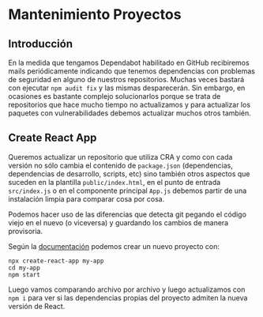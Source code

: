 # Mantenimiento Proyectos

## Introducción

En la medida que tengamos Dependabot habilitado en GitHub recibiremos mails periódicamente indicando que tenemos dependencias con problemas de seguridad en alguno de nuestros repositorios. Muchas veces bastará con ejecutar `npm audit fix` y las mismas desparecerán. Sin embargo, en ocasiones es bastante complejo solucionarlos porque se trata de repositorios que hace mucho tiempo no actualizamos y para actualizar los paquetes con vulnerabilidades debemos actualizar muchos otros también.



## Create React App

Queremos actualizar un repositorio que utiliza CRA y como con cada versión no sólo cambia el contenido de `package.json` (dependencias, dependencias de desarrollo, scripts, etc) sino también otros aspectos que suceden en la plantilla `public/index.html`, en el punto de entrada `src/index.js` o en el componente principal `App.js` debemos partir de una instalación limpia para comparar cosa por cosa.

Podemos hacer uso de las diferencias que detecta git pegando el código viejo en el nuevo (o viceversa) y guardando los cambios de manera provisoria.

Según  la [documentación](https://create-react-app.dev/docs/getting-started) podemos crear un nuevo proyecto con:

```
npx create-react-app my-app
cd my-app
npm start
```

Luego vamos comparando archivo por archivo y luego actualizamos con `npm i` para ver si las dependencias propias del proyecto admiten la nueva versión de React.